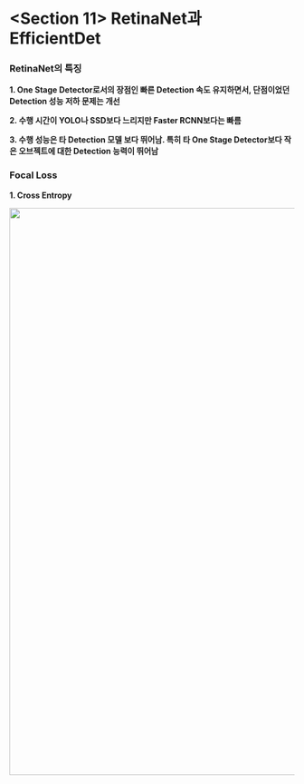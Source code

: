 # <Section 11> RetinaNet과 EfficientDet

### RetinaNet의 특징

**1. One Stage Detector로서의 장점인 빠른 Detection 속도 유지하면서, 단점이었던 Detection 성능 저하 문제는 개선**

**2. 수행 시간이 YOLO나 SSD보다 느리지만 Faster RCNN보다는 빠름**

**3. 수행 성능은 타 Detection 모델 보다 뛰어남. 특히 타 One Stage Detector보다 작은 오브젝트에 대한 Detection 능력이 뛰어남**

### Focal Loss

**1. Cross Entropy**

<p align = "center"><img src = https://user-images.githubusercontent.com/89925976/140595629-7664aed2-a2a7-4e0b-a13b-ba9a579797b8.png width = 1000></p>
